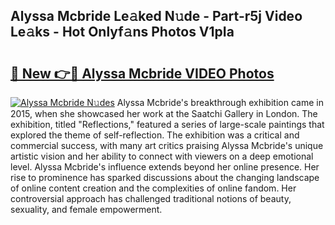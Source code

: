 ## Alyssa Mcbride Le𝚊ked N𝚞de - Part-r5j Video Le𝚊ks - Hot Onlyf𝚊ns Photos V1pIa

# <h2><a href="http://ab71522.deff.icu/?id=Alyssa+Mcbride">🔗 New 👉🔴 Alyssa Mcbride VIDEO Photos</a></h2>

[![Alyssa Mcbride N𝚞des](https://i.imgur.com/rIISA9y.gif)](http://ab71522.deff.icu/?id=Alyssa+Mcbride)
Alyssa Mcbride's breakthrough exhibition came in 2015, when she showcased her work at the Saatchi Gallery in London. The exhibition, titled "Reflections," featured a series of large-scale paintings that explored the theme of self-reflection. The exhibition was a critical and commercial success, with many art critics praising Alyssa Mcbride's unique artistic vision and her ability to connect with viewers on a deep emotional level. Alyssa Mcbride's influence extends beyond her online presence. Her rise to prominence has sparked discussions about the changing landscape of online content creation and the complexities of online fandom. Her controversial approach has challenged traditional notions of beauty, sexuality, and female empowerment.
